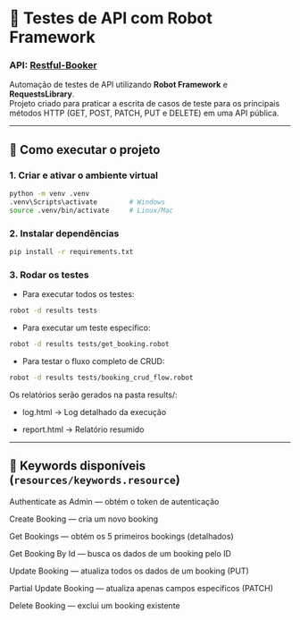 # 🤖 Testes de API com Robot Framework  
### API: [Restful-Booker](https://restful-booker.herokuapp.com/apidoc/index.html)

Automação de testes de API utilizando **Robot Framework** e **RequestsLibrary**.  
Projeto criado para praticar a escrita de casos de teste para os principais métodos HTTP (GET, POST, PATCH, PUT e DELETE) em uma API pública.

---

## 🚀 Como executar o projeto

### 1. Criar e ativar o ambiente virtual

```bash
python -m venv .venv
.venv\Scripts\activate        # Windows
source .venv/bin/activate     # Linux/Mac
```
### 2. Instalar dependências
```bash
pip install -r requirements.txt
```
### 3. Rodar os testes

* Para executar todos os testes:

```bash
robot -d results tests
```

* Para executar um teste específico:

```bash
robot -d results tests/get_booking.robot
```

* Para testar o fluxo completo de CRUD:

```bash
robot -d results tests/booking_crud_flow.robot
```

Os relatórios serão gerados na pasta results/:

* log.html → Log detalhado da execução

* report.html → Relatório resumido

---
## 🧪 Keywords disponíveis (```resources/keywords.resource```)

Authenticate as Admin — obtém o token de autenticação

Create Booking — cria um novo booking

Get Bookings — obtém os 5 primeiros bookings (detalhados)

Get Booking By Id — busca os dados de um booking pelo ID

Update Booking — atualiza todos os dados de um booking (PUT)

Partial Update Booking — atualiza apenas campos específicos (PATCH)

Delete Booking — exclui um booking existente
